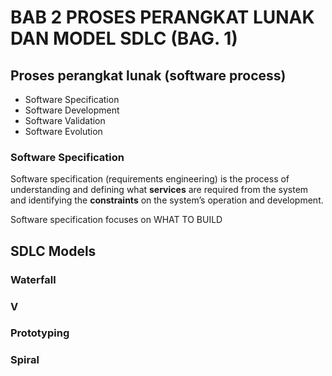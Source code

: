 # BAB 2 PROSES PERANGKAT LUNAK DAN MODEL SDLC (BAG. 1)

## Proses perangkat lunak (software process)

- Software Specification
- Software Development
- Software Validation
- Software Evolution

### Software Specification

Software specification (requirements engineering) is the process of understanding and defining what **services** are required from the system and identifying the **constraints** on the system’s operation and development.

Software specification focuses on WHAT TO BUILD

## SDLC Models

### Waterfall

### V

### Prototyping

### Spiral

